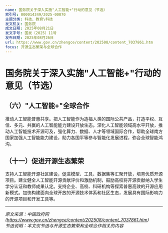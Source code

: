 ```yaml
---
name: 国务院关于深入实施"人工智能+"行动的意见（节选）
索引号: 000014349/2025-00070
主题分类: 科技、教育\科技
发文机关: 国务院
成文日期: 2025年08月21日
发文字号: 国发〔2025〕11号
发布日期: 2025年08月26日
url: https://www.gov.cn/zhengce/content/202508/content_7037861.htm
focus: 开源生态繁荣与全球合作
---
```


# 国务院关于深入实施"人工智能+"行动的意见（节选）

## （六）"人工智能+"全球合作

推动人工智能普惠共享。把人工智能作为造福人类的国际公共产品，打造平权、互信、多元、共赢的人工智能能力建设开放生态。深化人工智能领域高水平开放，推动人工智能技术开源可及，强化算力、数据、人才等领域国际合作，帮助全球南方国家加强人工智能能力建设，助力各国平等参与智能化发展进程，弥合全球智能鸿沟。

## （十一）促进开源生态繁荣

支持人工智能开源社区建设，促进模型、工具、数据集等汇聚开放，培育优质开源项目。建立健全人工智能开源贡献评价和激励机制，鼓励高校将开源贡献纳入学生学分认证和教师成果认定。支持企业、高校、科研机构等探索普惠高效的开源应用新模式。加快构建面向全球开放的开源技术体系和社区生态，发展具有国际影响力的开源项目和开发工具等。

---

*原文来源：中国政府网 (https://www.gov.cn/zhengce/content/202508/content_7037861.htm)*  
*节选说明：本文仅节选与开源生态繁荣和全球合作相关的内容*